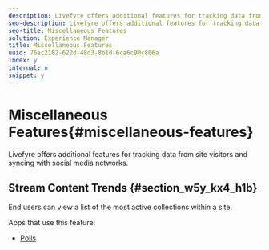 ```yaml
---
description: Livefyre offers additional features for tracking data from site visitors and syncing with social media networks.
seo-description: Livefyre offers additional features for tracking data from site visitors and syncing with social media networks.
seo-title: Miscellaneous Features
solution: Experience Manager
title: Miscellaneous Features
uuid: 76ac2102-622d-48d3-8b1d-6ca6c90c806a
index: y
internal: n
snippet: y
---
```


# Miscellaneous Features{#miscellaneous-features}

Livefyre offers additional features for tracking data from site visitors and syncing with social media networks.

## Stream Content Trends {#section_w5y_kx4_h1b}

End users can view a list of the most active collections within a site.

Apps that use this feature:

* [Polls](../c-about-apps/c-polls-app/c-polls-app.md#c_polls_app)


